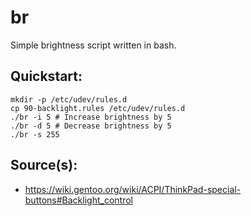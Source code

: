 # br
Simple brightness script written in bash.

## Quickstart:

```
mkdir -p /etc/udev/rules.d
cp 90-backlight.rules /etc/udev/rules.d
./br -i 5 # Increase brightness by 5
./br -d 5 # Decrease brightness by 5
./br -s 255 
```

## Source(s):
- https://wiki.gentoo.org/wiki/ACPI/ThinkPad-special-buttons#Backlight_control
```
